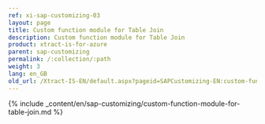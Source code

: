 ```yaml
---
ref: xi-sap-customizing-03
layout: page
title: Custom function module for Table Join
description: Custom function module for Table Join
product: xtract-is-for-azure
parent: sap-customizing
permalink: /:collection/:path
weight: 3
lang: en_GB
old_url: /Xtract-IS-EN/default.aspx?pageid=SAPCustomizing-EN:custom-function-module-for-table-join
---
```

{% include _content/en/sap-customizing/custom-function-module-for-table-join.md  %}